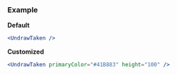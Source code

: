 ### Example

**Default**
```jsx
<UndrawTaken />
```

**Customized**
```jsx
<UndrawTaken primaryColor="#41B883" height="100" />
```
